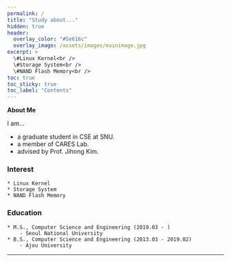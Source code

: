 ```yaml
---
permalink: /
title: "Study about..."
hidden: true
header:
  overlay_color: "#5e616c"
  overlay_image: /assets/images/mainimage.jpg
excerpt: >
  \#Linux Kernel<br />
  \#Storage System<br />
  \#NAND Flash Memory<br />
toc: true
toc_sticky: true
toc_label: "Contents"
---
```

**About Me**

I am...
- a graduate student in CSE at SNU.
- a member of CARES Lab.
- advised by Prof. Jihong Kim.


### Interest
    * Linux Kernel
    * Storage System
    * NAND Flash Memory

### Education
    * M.S., Computer Science and Engineering (2019.03 - )
        - Seoul National University
    * B.S., Computer Science and Engineering (2013.03 - 2019.02)
        - Ajou University 

---

